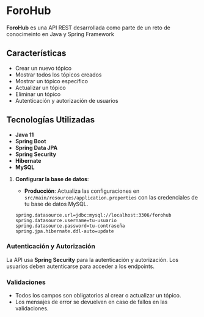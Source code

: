 #  ForoHub

**ForoHub** es una API REST desarrollada como parte de un reto de conocimeinto en Java y Spring Framework

## Características

- Crear un nuevo tópico
- Mostrar todos los tópicos creados
- Mostrar un tópico específico
- Actualizar un tópico
- Eliminar un tópico
- Autenticación y autorización de usuarios

## Tecnologías Utilizadas

- **Java 11**
- **Spring Boot**
- **Spring Data JPA**
- **Spring Security**
- **Hibernate**
- **MySQL** 

1. **Configurar la base de datos**:

    - **Producción**: Actualiza las configuraciones en `src/main/resources/application.properties` con las credenciales de tu base de datos MySQL.

    ```properties
    spring.datasource.url=jdbc:mysql://localhost:3306/forohub
    spring.datasource.username=tu-usuario
    spring.datasource.password=tu-contraseña
    spring.jpa.hibernate.ddl-auto=update
    ```

### Autenticación y Autorización

La API usa **Spring Security** para la autenticación y autorización. Los usuarios deben autenticarse para acceder a los endpoints. 

### Validaciones

- Todos los campos son obligatorios al crear o actualizar un tópico.
- Los mensajes de error se devuelven en caso de fallos en las validaciones.
